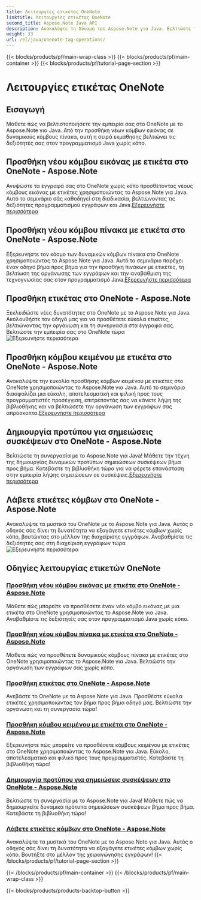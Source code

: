 ```yaml
---
title: Λειτουργίες ετικέτας OneNote
linktitle: Λειτουργίες ετικέτας OneNote
second_title: Aspose.Note Java API
description: Ανακαλύψτε τη δύναμη του Aspose.Note για Java. Βελτιώστε την εμπειρία σας στο OneNote με οδηγούς βήμα προς βήμα για τις λειτουργίες ετικετών, την προσθήκη εικόνων, πινάκων, κόμβων κειμένου και άλλα.
weight: 33
url: /el/java/onenote-tag-operations/
---
```


{{< blocks/products/pf/main-wrap-class >}}
{{< blocks/products/pf/main-container >}}
{{< blocks/products/pf/tutorial-page-section >}}

# Λειτουργίες ετικέτας OneNote

## Εισαγωγή

Μάθετε πώς να βελτιστοποιήσετε την εμπειρία σας στο OneNote με το Aspose.Note για Java. Από την προσθήκη νέων κόμβων εικόνας σε δυναμικούς κόμβους πίνακα, αυτή η σειρά εκμάθησης βελτιώνει τις δεξιότητές σας στον προγραμματισμό Java χωρίς κόπο.

## Προσθήκη νέου κόμβου εικόνας με ετικέτα στο OneNote - Aspose.Note

 Ανυψώστε τα έγγραφά σας στο OneNote χωρίς κόπο προσθέτοντας νέους κόμβους εικόνας με ετικέτες χρησιμοποιώντας το Aspose.Note για Java. Αυτό το σεμινάριο σάς καθοδηγεί στη διαδικασία, βελτιώνοντας τις δεξιότητες προγραμματισμού εγγράφων και Java.[Εξερευνήστε περισσότερα](./add-new-image-node-with-tag/)

## Προσθήκη νέου κόμβου πίνακα με ετικέτα στο OneNote - Aspose.Note

 Εξερευνήστε τον κόσμο των δυναμικών κόμβων πίνακα στο OneNote χρησιμοποιώντας το Aspose.Note για Java. Αυτό το σεμινάριο παρέχει έναν οδηγό βήμα προς βήμα για την προσθήκη πινάκων με ετικέτες, τη βελτίωση της οργάνωσης των εγγράφων και την αναβάθμιση της τεχνογνωσίας σας στον προγραμματισμό Java.[Εξερευνήστε περισσότερα](./add-new-table-node-with-tag/)

## Προσθήκη ετικέτας στο OneNote - Aspose.Note

 Ξεκλειδώστε νέες δυνατότητες στο OneNote με το Aspose.Note για Java. Ακολουθήστε τον οδηγό μας για να προσθέτετε εύκολα ετικέτες, βελτιώνοντας την οργάνωση και τη συνεργασία στα έγγραφά σας. Βελτιώστε την εμπειρία σας στο OneNote τώρα![Εξερευνήστε περισσότερα](./add-tag/)

## Προσθήκη κόμβου κειμένου με ετικέτα στο OneNote - Aspose.Note

 Ανακαλύψτε την ευκολία προσθήκης κόμβων κειμένου με ετικέτες στο OneNote χρησιμοποιώντας το Aspose.Note για Java. Αυτό το σεμινάριο διασφαλίζει μια εύκολη, αποτελεσματική και φιλική προς τους προγραμματιστές προσέγγιση, επιτρέποντάς σας να κάνετε λήψη της βιβλιοθήκης και να βελτιώσετε την οργάνωση των εγγράφων σας απρόσκοπτα.[Εξερευνήστε περισσότερα](./add-text-node-with-tag/)

## Δημιουργία προτύπου για σημειώσεις συσκέψεων στο OneNote - Aspose.Note

Βελτιώστε τη συνεργασία με το Aspose.Note για Java! Μάθετε την τέχνη της δημιουργίας δυναμικών προτύπων σημειώσεων συσκέψεων βήμα προς βήμα. Κατεβάστε τη βιβλιοθήκη τώρα για να φέρετε επανάσταση στην εμπειρία λήψης σημειώσεων σε συσκέψεις.[Εξερευνήστε περισσότερα](./generate-template-for-meeting-notes/)

## Λάβετε ετικέτες κόμβων στο OneNote - Aspose.Note

 Ανακαλύψτε τα μυστικά του OneNote με το Aspose.Note για Java. Αυτός ο οδηγός σάς δίνει τη δυνατότητα να εξαγάγετε ετικέτες κόμβων χωρίς κόπο, βουτώντας στο μέλλον της διαχείρισης εγγράφων. Αναβαθμίστε τις δεξιότητές σας στη διαχείριση εγγράφων τώρα![Εξερευνήστε περισσότερα](./get-node-tags/)
## Οδηγίες λειτουργίας ετικετών OneNote
### [Προσθήκη νέου κόμβου εικόνας με ετικέτα στο OneNote - Aspose.Note](./add-new-image-node-with-tag/)
Μάθετε πώς μπορείτε να προσθέσετε έναν νέο κόμβο εικόνας με μια ετικέτα στο OneNote χρησιμοποιώντας το Aspose.Note για Java. Αναβαθμίστε τις δεξιότητές σας στον προγραμματισμό Java χωρίς κόπο.
### [Προσθήκη νέου κόμβου πίνακα με ετικέτα στο OneNote - Aspose.Note](./add-new-table-node-with-tag/)
Μάθετε πώς να προσθέτετε δυναμικούς κόμβους πίνακα με ετικέτες στο OneNote χρησιμοποιώντας το Aspose.Note για Java. Βελτιώστε την οργάνωση των εγγράφων σας χωρίς κόπο.
### [Προσθήκη ετικέτας στο OneNote - Aspose.Note](./add-tag/)
Ανεβάστε το OneNote με το Aspose.Note για Java. Προσθέστε εύκολα ετικέτες χρησιμοποιώντας τον βήμα προς βήμα οδηγό μας. Βελτιώστε την οργάνωση και τη συνεργασία τώρα!
### [Προσθήκη κόμβου κειμένου με ετικέτα στο OneNote - Aspose.Note](./add-text-node-with-tag/)
Εξερευνήστε πώς μπορείτε να προσθέσετε κόμβους κειμένου με ετικέτες στο OneNote χρησιμοποιώντας το Aspose.Note για Java. Εύκολο, αποτελεσματικό και φιλικό προς τους προγραμματιστές. Κατεβάστε τη βιβλιοθήκη τώρα!
### [Δημιουργία προτύπου για σημειώσεις συσκέψεων στο OneNote - Aspose.Note](./generate-template-for-meeting-notes/)
Βελτιώστε τη συνεργασία με το Aspose.Note για Java! Μάθετε πώς να δημιουργείτε δυναμικά πρότυπα σημειώσεων συσκέψεων βήμα προς βήμα. Κατεβάστε τη βιβλιοθήκη τώρα!
### [Λάβετε ετικέτες κόμβων στο OneNote - Aspose.Note](./get-node-tags/)
Ανακαλύψτε τα μυστικά του OneNote με το Aspose.Note για Java. Αυτός ο οδηγός σάς δίνει τη δυνατότητα να εξαγάγετε ετικέτες κόμβων χωρίς κόπο. Βουτήξτε στο μέλλον της χειραγώγησης εγγράφων!
{{< /blocks/products/pf/tutorial-page-section >}}

{{< /blocks/products/pf/main-container >}}
{{< /blocks/products/pf/main-wrap-class >}}

{{< blocks/products/products-backtop-button >}}

